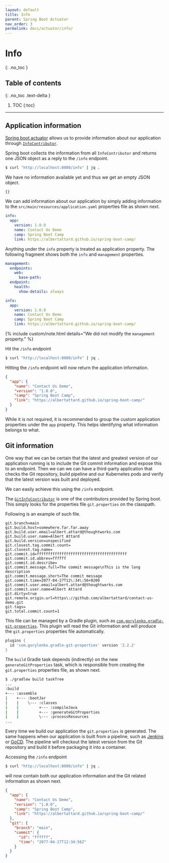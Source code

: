 ```yaml
---
layout: default
title: Info
parent: Spring Boot Actuator
nav_order: 3
permalink: docs/actuator/info/
---
```


# Info
{: .no_toc }

## Table of contents
{: .no_toc .text-delta }

1. TOC
{:toc}

---

## Application information

[Spring boot actuator]( https://docs.spring.io/spring-boot/docs/current/reference/html/production-ready-features.html#production-ready-application-info) allows us to provide information about our application through [`InfoContributor`](https://docs.spring.io/spring-boot/docs/current/api/org/springframework/boot/actuate/info/InfoContributor.html).


Spring boot collects the information from all `InfoContributor` and returns one JSON object as a reply to the `/info` endpoint.

```bash
$ curl "http://localhost:8080/info" | jq .
```

We have no information available yet and thus we get an empty JSON object.

```json
{}
```

We can add information about our application by simply adding information to the `src/main/resources/application.yaml` properties file as shown next.


```yaml
info:
  app:
    version: 1.0.0
    name: Contact Us Demo
    camp: Spring Boot Camp
    link: https://albertattard.github.io/spring-boot-camp/
```

Anything under the `info` property is treated as application property.  The following fragment shows both the `info` and `management` properties.

```yaml
management:
  endpoints:
    web:
      base-path:
  endpoint:
    health:
      show-details: always

info:
  app:
    version: 1.0.0
    name: Contact Us Demo
    camp: Spring Boot Camp
    link: https://albertattard.github.io/spring-boot-camp/
```

{% include custom/note.html details="We did not modify the <code>management</code> property." %}

Hit the `/info` endpoint

```bash
$ curl "http://localhost:8080/info" | jq .
```

Hitting the `/info` endpoint will now return the application information.

```json
{
  "app": {
    "name": "Contact Us Demo",
    "version": "1.0.0",
    "camp": "Spring Boot Camp",
    "link": "https://albertattard.github.io/spring-boot-camp/"
  }
}
```

While it is not required, it is recommended to group the custom application properties under the `app` property.  This helps identifying what information belongs to what.

## Git information

One way that we can be certain that the latest and greatest version of our application running is to include the Git commit information and expose this to an endpoint.  Then we can we can have a third-party application that checks the Git repository, build pipeline and our Kubernetes pods and verify that the latest version was built and deployed.

We can easily achieve this using the `/info` endpoint.

The [`GitInfoContributor`](https://docs.spring.io/spring-boot/docs/current/api/org/springframework/boot/actuate/info/GitInfoContributor.html) is one of the contributors provided by Spring boot.  This simply looks for the properties file `git.properties` on the classpath.

Following is an example of such file.

```properties
git.branch=main
git.build.host=somewhere.far.far.away
git.build.user.email=albert.attard@thoughtworks.com
git.build.user.name=Albert Attard
git.build.version=unspecified
git.closest.tag.commit.count=
git.closest.tag.name=
git.commit.id=ffffffffffffffffffffffffffffffffffffffff
git.commit.id.abbrev=ffffff
git.commit.id.describe=
git.commit.message.full=The commit message\nThis is the long description
git.commit.message.short=The commit message
git.commit.time=2077-04-27T12\:34\:56+0200
git.commit.user.email=albert.attard@thoughtworks.com
git.commit.user.name=Albert Attard
git.dirty=true
git.remote.origin.url=https\://github.com/albertattard/contact-us-demo.git
git.tags=
git.total.commit.count=1
```

This file can be managed by a Gradle plugin, such as [`com.gorylenko.gradle-git-properties`](https://plugins.gradle.org/plugin/com.gorylenko.gradle-git-properties).  This plugin will read the Git information and will produce the `git.properties` properties file automatically.

```groovy
plugins {
  id 'com.gorylenko.gradle-git-properties' version '2.2.2'
}
```

The `build` Gradle task depends (indirectly) on the new `generateGitProperties` task, which is responsible from creating the `git.properties` properties file, as shown next.

```bash
$ ./gradlew build taskTree
...
:build
+--- :assemble
|    +--- :bootJar
|    |    \--- :classes
|    |         +--- :compileJava
|    |         +--- :generateGitProperties
|    |         \--- :processResources
...
```

Every time we build our application the `git.properties` is generated.  The same happens when our application is built from a pipeline, such as [Jenkins](https://www.jenkins.io/) or [GoCD](https://www.gocd.org/).  The pipeline will checkout the latest version from the Git repository and build it before packaging it into a container.

Accessing the `/info` endpoint

```bash
$ curl "http://localhost:8080/info" | jq .
```

will now contain both our application information and the Git related information as shown next.

```json
{
  "app": {
    "name": "Contact Us Demo",
    "version": "1.0.0",
    "camp": "Spring Boot Camp",
    "link": "https://albertattard.github.io/spring-boot-camp/"
  },
  "git": {
    "branch": "main",
    "commit": {
      "id": "ffffff",
      "time": "2077-04-27T12:34:56Z"
    }
  }
}
```
